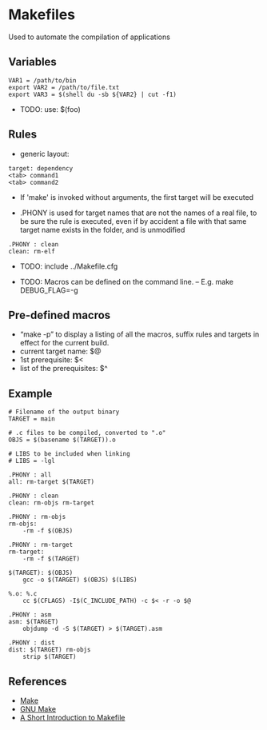 # Makefiles

Used to automate the compilation of applications

## Variables
```
VAR1 = /path/to/bin
export VAR2 = /path/to/file.txt
export VAR3 = $(shell du -sb ${VAR2} | cut -f1)
```
* TODO: use: $(foo)

## Rules
* generic layout:
```
target: dependency
<tab> command1
<tab> command2
```
* If 'make' is invoked without arguments, the first target will be executed

* .PHONY is used for target names that are not the names of a real file, to be sure the rule is executed, even if by accident a file with that same target name exists in the folder, and is unmodified
```
.PHONY : clean
clean: rm-elf
```
* TODO: include ../Makefile.cfg

* TODO: Macros can be defined on the command line.
– E.g. make DEBUG_FLAG=-g

## Pre-defined macros
* “make -p” to display a listing of all the macros, suffix rules and targets in effect for the current build.
* current target name: $@
* 1st prerequisite: $<
* list of the prerequisites: $^


## Example
```
# Filename of the output binary
TARGET = main

# .c files to be compiled, converted to ".o"
OBJS = $(basename $(TARGET)).o

# LIBS to be included when linking
# LIBS = -lgl

.PHONY : all
all: rm-target $(TARGET)

.PHONY : clean
clean: rm-objs rm-target

.PHONY : rm-objs
rm-objs:
	-rm -f $(OBJS)

.PHONY : rm-target
rm-target:
	-rm -f $(TARGET)

$(TARGET): $(OBJS)
	gcc -o $(TARGET) $(OBJS) $(LIBS)

%.o: %.c
	cc $(CFLAGS) -I$(C_INCLUDE_PATH) -c $< -r -o $@

.PHONY : asm
asm: $(TARGET)
	objdump -d -S $(TARGET) > $(TARGET).asm

.PHONY : dist
dist: $(TARGET) rm-objs
	strip $(TARGET)
```

## References
* [Make](https://en.wikipedia.org/wiki/Make_(software))
* [GNU Make](https://www.gnu.org/software/make/manual/html_node/)
* [A Short Introduction to Makefile](https://www3.nd.edu/~zxu2/acms60212-40212/Makefile.pdf)
